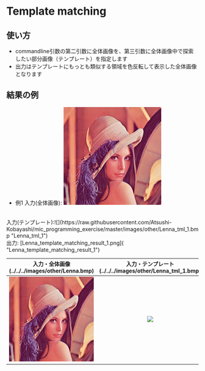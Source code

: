 # Template matching
## 使い方
* commandline引数の第二引数に全体画像を、第三引数に全体画像中で探索したい部分画像（テンプレート）を指定します
* 出力はテンプレートにもっとも類似する領域を色反転して表示した全体画像となります

## 結果の例
* 例1
入力(全体画像): ![Lenna.bmp](https://raw.githubusercontent.com/Atsushi-Kobayashi/mic_programming_exercise/master/images/other/Lenna.bmp "Lenna")
<br>
入力(テンプレート):![](https://raw.githubusercontent.com/Atsushi-Kobayashi/mic_programming_exercise/master/images/other/Lenna_tml_1.bmp "Lenna_tml_1")
<br>
出力: [Lenna_template_matching_result_1.png]( "Lenna_template_matching_result_1")
<br>

|入力・全体画像 (../../../images/other/Lenna.bmp)|入力・テンプレート (../../../images/other/Lenna_tml_1.bmp)|出力 (../../../images/results/Lenna_template_matching_1.png)|
|:---:|:---:|:---:|
|![](https://raw.githubusercontent.com/Atsushi-Kobayashi/mic_programming_exercise/master/images/other/Lenna.bmp)|![](../../../images/other/Lenna_tml_1.bmp)|![](..//..//..//images//results//Lenna_template_matching_1.png)|
